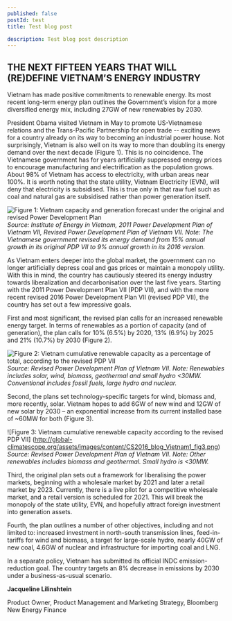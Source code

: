 ```yaml
---
published: false 
postId: test
title: Test blog post

description: Test blog post description
---
```

## THE NEXT FIFTEEN YEARS THAT WILL (RE)DEFINE VIETNAM’S ENERGY INDUSTRY

Vietnam has made positive commitments to renewable energy. Its most recent long-term energy plan outlines the Government’s vision for a more diversified energy mix, including 27GW of new renewables by 2030. 

President Obama visited Vietnam in May to promote US-Vietnamese relations and the Trans-Pacific Partnership for open trade -- exciting news for a country already on its way to becoming an industrial power house. Not surprisingly, Vietnam is also well on its way to more than doubling its energy demand over the next decade (Figure 1). This is no coincidence. The Vietnamese government has for years artificially suppressed energy prices to encourage manufacturing and electrification as the population grows. About 98% of Vietnam has access to electricity, with urban areas near 100%. It is worth noting that the state utility, Vietnam Electricity (EVN), will deny that electricity is subsidised. This is true only in that raw fuel such as coal and natural gas are subsidised rather than power generation itself. 

![Figure 1:	Vietnam capacity and generation forecast under the original and revised Power Development Plan](http://global-climatescope.org/assets/images/content/CS2016_blog_Vietnam1_fig1.png) 
*Source: Institute of Energy in Vietnam, 2011 Power Development Plan of Vietnam VII, Revised Power Development Plan of Vietnam VII. Note: The Vietnamese government revised its energy demand from 15% annual growth in its original PDP VII to 9% annual growth in its 2016 version.*

As Vietnam enters deeper into the global market, the government can no longer artificially depress coal and gas prices or maintain a monopoly utility. With this in mind, the country has cautiously steered its energy industry towards liberalization and decarbonisation over the last five years. Starting with the 2011 Power Development Plan VII (PDP VII), and with the more recent revised 2016 Power Development Plan VII (revised PDP VII), the country has set out a few impressive goals. 

First and most significant, the revised plan calls for an increased renewable energy target. In terms of renewables as a portion of capacity (and of generation), the plan calls for 10% (6.5%) by 2020, 13% (6.9%) by 2025 and 21% (10.7%) by 2030 (Figure 2). 

![Figure 2:	Vietnam cumulative renewable capacity as a percentage of total, according to the revised PDP VII](http://global-climatescope.org/assets/images/content/CS2016_blog_Vietnam1_fig2.png) 
*Source: Revised Power Development Plan of Vietnam VII. Note: Renewables includes solar, wind, biomass, geothermal and small hydro <30MW. Conventional includes fossil fuels, large hydro and nuclear.* 

Second, the plans set technology-specific targets for wind, biomass and, more recently, solar. Vietnam hopes to add 6GW of new wind and 12GW of new solar by 2030 – an exponential increase from its current installed base of ~60MW for both (Figure 3). 

![Figure 3:	Vietnam cumulative renewable capacity according to the revised PDP VII] (http://global-climatescope.org/assets/images/content/CS2016_blog_Vietnam1_fig3.png)
*Source: Revised Power Development Plan of Vietnam VII. Note: Other renewables includes biomass and geothermal. Small hydro is <30MW.* 

Third, the original plan sets out a framework for liberalising the power markets, beginning with a wholesale market by 2021 and later a retail market by 2023. Currently, there is a live pilot for a competitive wholesale market, and a retail version is scheduled for 2021.  This will break the monopoly of the state utility, EVN, and hopefully attract foreign investment into generation assets. 

Fourth, the plan outlines a number of other objectives, including and not limited to: increased investment in north-south transmission lines, feed-in-tariffs for wind and biomass, a target for large-scale hydro, nearly 40GW of new coal, 4.6GW of nuclear and infrastructure for importing coal and LNG. 

In a separate policy, Vietnam has submitted its official INDC emission-reduction goal. The country targets an 8% decrease in emissions by 2030 under a business-as-usual scenario. 

**Jacqueline Lilinshtein**

Product Owner, Product Management and Marketing Strategy, Bloomberg New Energy Finance
